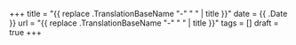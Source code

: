 +++
title = "{{ replace .TranslationBaseName "-" " " | title }}"
date = {{ .Date }}
url = "{{ replace .TranslationBaseName "-" " " | title }}"
tags = []
draft = true
+++

<!--more-->
